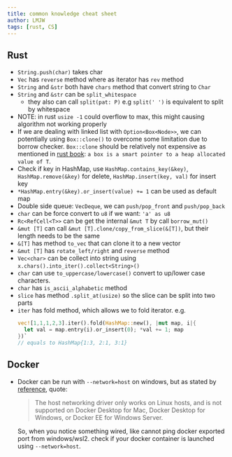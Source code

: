 ```yaml
---
title: common knowledge cheat sheet
author: LMJW
tags: [rust, CS]
---
```


## Rust 

- `String.push(char)` takes char
- `Vec` has `reverse` method where as iterator has `rev` method
- `String` and `&str` both have `chars` method that convert string to `Char`
- `String` and `&str` can be `split_whitespace`
    - they also can call `split(pat: P)` e.g `split(' ')` is equivalent to split
      by whitespace
- NOTE: in rust `usize -1` could overflow to max, this might causing algorithm
  not working properly
- If we are dealing with linked list with `Option<Box<Node>>`, we can
  potentially using `Box::clone()` to overcome some limitation due to borrow
  checker. `Box::clone` should be relatively not expensive as mentioned in [rust
  book](https://doc.rust-lang.org/rust-by-example/std/box.html): `a box is a
  smart pointer to a heap allocated value of T`.
- Check if key in HashMap, use `HashMap.contains_key(&key)`,
  `HashMap.remove(&key)` for delete, `HashMap.insert(key, val)` for insert key
- `*HashMap.entry(&key).or_insert(value) += 1` can be used as default map
- Double side queue: `VecDeque`, we can `push/pop_front` and `push/pop_back`
- `char` can be force convert to `u8` if we want: `'a' as u8` 
- `Rc<RefCell<T>>` can be get the internal `&mut T` by call `borrow_mut()`
- `&mut [T]` can call `&mut [T].clone/copy_from_slice(&[T])`, but their length
  needs to be the same
- `&[T]` has method `to_vec` that can clone it to a new vector
- `&mut [T]` has `rotate_left/right`  and `reverse` method
- `Vec<char>` can be collect into string using
  `x.chars().into_iter().collect<String>()`
- `char` can use `to_uppercase/lowercase()` convert to up/lower case characters.
- `char` has `is_ascii_alphabetic` method
- `slice` has method `.split_at(usize)` so the slice can be split into two parts
- `iter` has fold method, which allows we to fold iterator. e.g.
  ```rust
  vec![1,1,1,2,3].iter().fold(HashMap::new(), |mut map, i|{
    let val = map.entry(i).or_insert(0); *val += 1; map
  })`
  // equals to HashMap{1:3, 2:1, 3:1}
  ```






## Docker
- Docker can be run with `--network=host` on windows, but as stated by
  [reference](https://docs.docker.com/network/host/), quote:
  > The host networking driver only works on Linux hosts, and is not supported
  > on Docker Desktop for Mac, Docker Desktop for Windows, or Docker EE for
  > Windows Server. 
  
  So, when you notice something wired, like cannot ping docker exported port
  from windows/wsl2. check if your docker container is launched using
  `--network=host`.